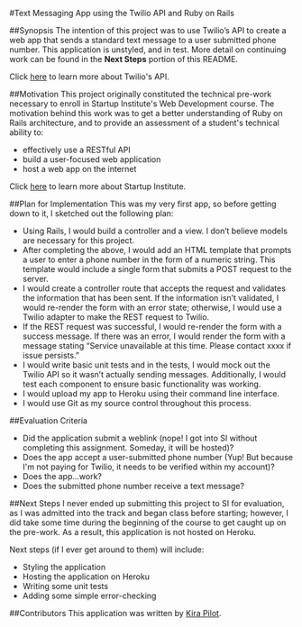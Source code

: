 #Text Messaging App using the Twilio API and Ruby on Rails

##Synopsis
The intention of this project was to use Twilio’s API to create a web app that sends a standard text message to a user submitted phone number.
This application is unstyled, and in test. More detail on continuing work can be found in the **Next Steps** portion of this README.

Click [here](https://www.twilio.com/api) to learn more about Twilio's API.

##Motivation
This project originally constituted the technical pre-work necessary to enroll in Startup Institute's Web Development course. The motivation behind this work was to get a better understanding of Ruby on Rails architecture, and to provide an assessment of a student's technical ability to:
* effectively use a RESTful API
* build a user-focused web application
* host a web app on the internet

Click [here](https://www.startupinstitute.com/) to learn more about Startup Institute.

##Plan for Implementation
This was my very first app, so before getting down to it, I sketched out the following plan:
* Using Rails, I would build a controller and a view. I don’t believe models are necessary for this project.
* After completing the above, I would add an HTML template that prompts a user to enter a phone number in the form of a numeric string. This template would include a single form that submits a POST request to the server.
* I would create a controller route that accepts the request and validates the information that has been sent. If the information isn’t validated, I would re-render the form with an error state; otherwise, I would use a Twilio adapter to make the REST request to Twilio.
* If the REST request was successful, I would re-render the form with a success message. If there was an error, I would render the form with a message stating “Service unavailable at this time. Please contact xxxx if issue persists.”
* I would write basic unit tests and in the tests, I would mock out the Twilio API so it wasn’t actually sending messages. Additionally, I would test each component to ensure basic functionality was working.
* I would upload my app to Heroku using their command line interface.
* I would use Git as my source control throughout this process.

##Evaluation Criteria
* Did the application submit a weblink (nope! I got into SI without completing this assignment. Someday, it will be hosted)?
* Does the app accept a user-submitted phone number (Yup! But because I'm not paying for Twilio, it needs to be verified within my account)?
* Does the app...work? 
* Does the submitted phone number receive a text message?

##Next Steps
I never ended up submitting this project to SI for evaluation, as I was admitted into the track and began class before starting; however, I did take some time during the beginning of the course to get caught up on the pre-work. As a result, this application is not hosted on Heroku. 

Next steps (if I ever get around to them) will include:
* Styling the application
* Hosting the application on Heroku
* Writing some unit tests
* Adding some simple error-checking

##Contributors
This application was written by [Kira Pilot](https://www.linkedin.com/in/kira-pilot-30b4a173).



